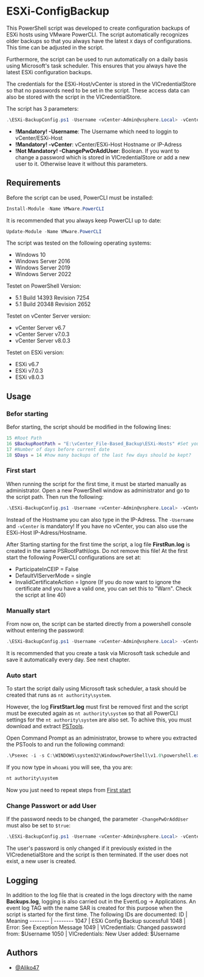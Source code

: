 # ESXi-ConfigBackup

This PowerShell script was developed to create configuration backups of ESXi hosts using VMware PowerCLI. The script automatically recognizes older backups so that you always have the latest ``` X ``` days of configurations. This time can be adjusted in the script.

Furthermore, the script can be used to run automatically on a daily basis using Microsoft's task scheduler. This ensures that you always have the latest ESXi configuration backups.

The credentials for the ESXi-Host/vCenter is stored in the VICredentialStore so that no passwords need to be set in the script. These access data can also be stored with the script in the VICredentialStore. 

The script has 3 parameters:
```powershell
.\ESXi-BackupConfig.ps1 -Username <vCenter-Admin@vsphere.Local> -vCenter <vcenter.your.domain.tld> -ChangePwOrAddUser $true/$false
```

- **!Mandatory! -Username**: The Username which need to loggin to vCenter/ESXi-Host
- **!Mandatory! -vCenter**: vCenter/ESXi-Host Hostname or IP-Adress
- **!Not Mandatory! -ChangePwOrAddUser**: Boolean. If you want to change a password which is stored in VICredentialStore or add a new user to it. Otherwise leave it without this parameters.


## Requirements

Before the script can be used, PowerCLI must be installed:

```powershell
Install-Module -Name VMware.PowerCLI
```
It is recommended that you always keep PowerCLI up to date: 
```powershell
Update-Module -Name VMware.PowerCLI
```
The script was tested on the following operating systems: 
- Windows 10 
- Windows Server 2016
- Windows Server 2019
- Windows Server 2022

Testet on PowerShell Version: 
- 5.1 Build 14393 Revision 7254
- 5.1 Build 20348 Revision 2652

Testet on vCenter Server version:
- vCenter Server v6.7
- vCenter Server v7.0.3
- vCenter Server v8.0.3

Testet on ESXi version:
- ESXi v6.7
- ESXi v7.0.3
- ESXi v8.0.3

## Usage
### Befor starting
Befor starting, the script should be modified in the following lines:

```powershell
15 #Root Path
16 $BackupRootPath = "E:\vCenter_File-Based_Backup\ESXi-Hosts" #Set your Backup Path
17 #Number of days before current date
18 $Days = 14 #how many backups of the last few days should be kept?
```
### First start
When running the script for the first time, it must be started manually as administrator. Open a new PowerShell window as administrator and go to the script path. Then run the following:
```powershell
.\ESXi-BackupConfig.ps1 -Username <vCenter-Admin@vsphere.Local> -vCenter <vcenter.your.domain.tld>
```
Instead of the Hostname you can also type in the IP-Adress. The ```-Username``` and ```-vCenter``` is mandatory! If you have no vCenter, you can also use the ESXi-Host IP-Adress/Hostname. 

After Starting starting for the first time the script, a log file **FirstRun.log** is created in the same PSRootPath\logs. Do not remove this file! At the first start the following PowerCLI configurations are set at:

- ParticipateInCEIP = False
- DefaultVIServerMode = single
- InvalidCertificateAction = Ignore (If you do now want to ignore the certificate and you have a valid one, you can set this to "Warn". Check the script at line 40)

### Manually start
From now on, the script can be started directly from a powershell console without entering the password: 
```powershell
.\ESXi-BackupConfig.ps1 -Username <vCenter-Admin@vsphere.Local> -vCenter <vcenter.your.domain.tld>
```
It is recommended that you create a task via Microsoft task schedule and save it automatically every day. See next chapter.

### Auto start
To start the script daily using Microsoft task scheduler, a task should be created that runs as ```nt authority\system```.

However, the log **FirstStart.log** must first be removed first and the script must be executed again as ```nt authority\system``` so that all PowerCLI settings for the ```nt authority\system``` are also set. To achive this, you must download and extract [PSTools](https://learn.microsoft.com/en-us/sysinternals/downloads/psexec). 

Open Command Prompt as an administrator, browse to where you extracted the PSTools to and run the following command:

```powershell
.\Psexec -i -s C:\WINDOWS\system32\WindowsPowerShell\v1.0\powershell.exe
```
If you now type in ```whoami``` you will see, tha you are:
```powershell
nt authority\system
```
Now you just need to repeat steps from [First start](https://github.com/Aliko47/ESXi-ConfigBackup/tree/main?tab=readme-ov-file#first-start-firststart)

### Change Passwort or add User
If the password needs to be changed, the parameter ```-ChangePwOrAddUser``` must also be set to ```$true```: 
```powershell
.\ESXi-BackupConfig.ps1 -Username <vCenter-Admin@vsphere.Local> -vCenter <vcenter.your.domain.tld> -ChangePwOrAddUser $true
```
The user's password is only changed if it previously existed in the VICredenetialStore and the script is then terminated. If the user does not exist, a new user is created.

## Logging
In addition to the log file that is created in the logs directory with the name **Backups.log**, logging is also carried out in the EventLog -> Applications.
An event log TAG with the name SAR is created for this purpose when the script is started for the first time. The following IDs are documented:
ID | Meaning 
-------- | -------- 
1047   | ESXi Config Backup sucessfull
1048   | Error: See Exception Message
1049   | VICredentials: Changed password from: $Username
1050   | VICredentials: New User added: $Username

## Authors

- [@Aliko47](https://github.com/Aliko47)

